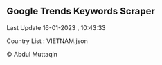 

## Google Trends Keywords Scraper 
 
Last Update 16-01-2023 , 10:43:33

Country List :
VIETNAM.json



© Abdul Muttaqin 

